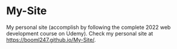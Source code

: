 # My-Site
My personal site (accomplish by following the complete 2022 web development course on Udemy).
Check my personal site at https://booml247.github.io/My-Site/.
